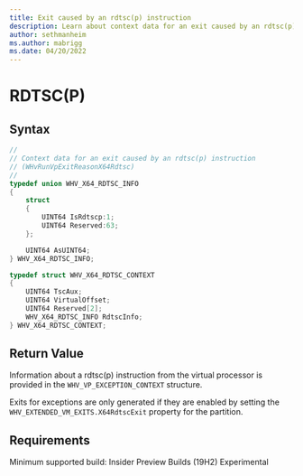 ```yaml
---
title: Exit caused by an rdtsc(p) instruction
description: Learn about context data for an exit caused by an rdtsc(p) instruction.
author: sethmanheim
ms.author: mabrigg
ms.date: 04/20/2022
---
```


# RDTSC(P)


## Syntax
```C
//
// Context data for an exit caused by an rdtsc(p) instruction
// (WHvRunVpExitReasonX64Rdtsc)
//
typedef union WHV_X64_RDTSC_INFO
{
    struct
    {
        UINT64 IsRdtscp:1;
        UINT64 Reserved:63;
    };

    UINT64 AsUINT64;
} WHV_X64_RDTSC_INFO;

typedef struct WHV_X64_RDTSC_CONTEXT
{
    UINT64 TscAux;
    UINT64 VirtualOffset;
    UINT64 Reserved[2];
    WHV_X64_RDTSC_INFO RdtscInfo;
} WHV_X64_RDTSC_CONTEXT;
```

## Return Value
Information about a rdtsc(p) instruction from the virtual processor is provided in the `WHV_VP_EXCEPTION_CONTEXT` structure. 

Exits for exceptions are only generated if they are enabled by setting the `WHV_EXTENDED_VM_EXITS.X64RdtscExit` property for the partition.

## Requirements

Minimum supported build:    Insider Preview Builds (19H2) Experimental